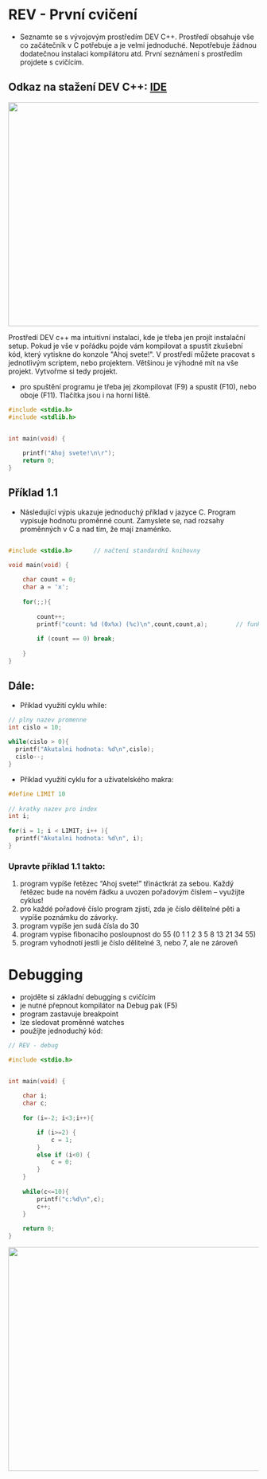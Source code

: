 # REV - První cvičení
- Seznamte se s vývojovým prostředím DEV C++. Prostředí obsahuje vše co začátečník v C potřebuje a je velmi jednoduché. Nepotřebuje žádnou dodatečnou instalaci kompilátoru atd. První seznámení s prostředím projdete s cvičícím.

## Odkaz na stažení DEV C++: [IDE](https://sourceforge.net/projects/orwelldevcpp/)

<p align="center">
  <img width="700" height="450" src="https://github.com/MBrablc/BUT-FME-REV/blob/master/02_cv_zadani/01_CV_Uvod/Prostredi.png">
</p>

Prostředí DEV c++ ma intuitivní instalaci, kde je třeba jen projít instalační setup. Pokud je vše v pořádku pojde vám kompilovat a spustit zkušební kód, který vytiskne do konzole "Ahoj svete!". V prostředí můžete pracovat s jednotlivým scriptem, nebo projektem. Většinou je výhodné mít na vše projekt. Vytvořme si tedy projekt.

- pro spuštění programu je třeba jej zkompilovat (F9) a spustit (F10), nebo oboje (F11). Tlačítka jsou i na horní liště.

```c
#include <stdio.h>
#include <stdlib.h>


int main(void) {
	
	printf("Ahoj svete!\n\r");
	return 0;
}
```

## Příklad 1.1
* Následující výpis ukazuje jednoduchý příklad v jazyce C. Program vypisuje hodnotu proměnné count. Zamyslete se, nad rozsahy proměnných v C a nad tím, že mají znaménko. 

```c

#include <stdio.h>		// načtení standardní knihovny

void main(void) {
	
    char count = 0;
    char a = 'x';
  
    for(;;){
    	
        count++;
        printf("count: %d (0x%x) (%c)\n",count,count,a);		// funkce s stdio.h
        
        if (count == 0) break;
 
    }
}
```

## Dále:

* Příklad využití cyklu while: 
```c
// plny nazev promenne
int cislo = 10;
 
while(cislo > 0){
  printf("Akutalni hodnota: %d\n",cislo);
  cislo--;
}
```

* Příklad využití cyklu for a uživatelského makra: 
```c
#define LIMIT 10
 
// kratky nazev pro index
int i;
 
for(i = 1; i < LIMIT; i++ ){
  printf("Akutalni hodnota: %d\n", i);
}
```
### Upravte příklad 1.1 takto:

   1) program vypíše řetězec “Ahoj svete!” třináctkrát za sebou. Každý řetězec bude na novém řádku a uvozen pořadovým číslem – využijte cyklus!
   2) pro každé pořadové číslo program zjistí, zda je číslo dělitelné pěti a vypíše poznámku do závorky.
   3) program vypíše jen sudá čísla do 30
   4) program vypise fibonaciho posloupnost do 55 (0 1 1 2 3 5 8 13 21 34 55)
   5) program vyhodnotí jestli je číslo dělitelné 3, nebo 7, ale ne zároveň

# Debugging 
- projděte si základní debugging s cvičícím
- je nutné přepnout kompilátor na Debug pak (F5)
- program zastavuje breakpoint
- lze sledovat proměnné watches
- použíjte jednoduchý kód:
```c
// REV - debug

#include <stdio.h>


int main(void) {
    
	char i;
	char c;
   
	for (i=-2; i<3;i++){

		if (i>=2) {                          
		    c = 1;                       
		}
		else if (i<0) {
		    c = 0;
		} 
	}
	
	while(c<=10){
		printf("c:%d\n",c);
		c++;
	}
    	
    return 0;	
}
```

<p align="center">
  <img width="700" height="450" src="https://github.com/MBrablc/BUT-FME-REV/blob/master/02_cv_zadani/01_CV_Uvod/Debug.png">
</p>
